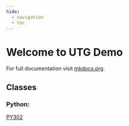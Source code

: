 ```yaml
---
hide:
  - navigation
  - toc
---
```


# Welcome to UTG Demo

For full documentation visit [mkdocs.org](https://www.mkdocs.org).

## Classes

### Python:

[PY302](py302.md)

